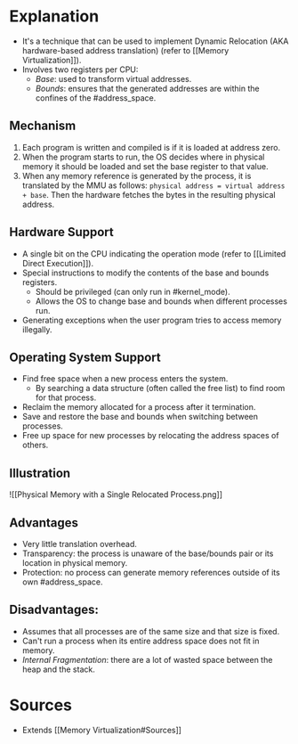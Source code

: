 # Explanation
- It's a technique that can be used to implement Dynamic Relocation (AKA hardware-based address translation) (refer to [[Memory Virtualization]]).
- Involves two registers per CPU:
	- *Base*: used to transform virtual addresses.
	- *Bounds*: ensures that the generated addresses are within the confines of the #address_space.

## Mechanism
1. Each program is written and compiled is if it is loaded at address zero.
2. When the program starts to run, the OS decides where in physical memory it should be loaded and set the base register to that value.
3. When any memory reference is generated by the process, it is translated by the MMU as follows: `physical address = virtual address + base`. Then the hardware fetches the bytes in the resulting physical address.

## Hardware Support
- A single bit on the CPU indicating the operation mode (refer to [[Limited Direct Execution]]).
- Special instructions to modify the contents of the base and bounds registers.
	- Should be privileged (can only run in #kernel_mode).
	- Allows the OS to change base and bounds when different processes run.
- Generating exceptions when the user program tries to access memory illegally.

## Operating System Support
- Find free space when a new process enters the system.
	- By searching a data structure (often called the free list) to find room for that process.
- Reclaim the memory allocated for a process after it termination.
- Save and restore the base and bounds when switching between processes.
- Free up space for new processes by relocating the address spaces of others.


## Illustration
![[Physical Memory with a Single Relocated Process.png]]

## Advantages
- Very little translation overhead.
- Transparency: the process is unaware of the base/bounds pair or its location in physical memory.
- Protection: no process can generate memory references outside of its own #address_space.

## Disadvantages:
- Assumes that all processes are of the same size and that size is fixed.
- Can't run a process when its entire address space does not fit in memory.
- *Internal Fragmentation*: there are a lot of wasted space between the heap and the stack.

# Sources
- Extends [[Memory Virtualization#Sources]]